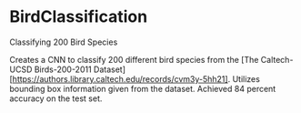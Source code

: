 # BirdClassification
Classifying 200 Bird Species

Creates a CNN to classify 200 different bird species from the [The Caltech-UCSD Birds-200-2011 Dataset][https://authors.library.caltech.edu/records/cvm3y-5hh21]. Utilizes bounding box information given from the dataset. Achieved 84 percent accuracy on the test set. 
